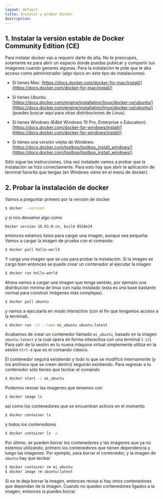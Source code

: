 ```yaml
---
layout: default
title: Instalar y probar Docker
description: 
---
```


## 1. Instalar la versión estable de Docker Community Edition (CE)

Para instalar docker vas a requerir darte de alta. No te preocupes,
solamente es para abrir un espacio donde puedas publicar y compartir
tus imágenes cuando generes algunas. Para la instalación te pide que le
des acceso como administrador (algo típico en este tipo de
instalaciones).

- Si tienes Mac:
  [https://docs.docker.com/docker-for-mac/install/](https://docs.docker.com/docker-for-mac/install/)

- Si tienes Ubuntu:
[https://docs.docker.com/engine/installation/linux/docker-ce/ubuntu/](https://docs.docker.com/engine/installation/linux/docker-ce/ubuntu/)
(puedes buscar aquí para otras distribuciones de Linux).

- Si tienes Windows (64bit Windows 10 Pro, Enterprise o Education):
[https://docs.docker.com/docker-for-windows/install/](https://docs.docker.com/docker-for-windows/install/)

- Si tienes una versión viejita de Windows:
[https://docs.docker.com/toolbox/toolbox_install_windows/](https://docs.docker.com/toolbox/toolbox_install_windows/)

Sólo sigue las instrucciones. Una vez instalado vamos a probar que la
instalación se hizo correctamente. Para esto hay que abrir la
aplicación de terminal favorita que tengas (en Windows viene en el
menú de docker).

## 2. Probar la instalación de docker


Vamos a preguntar primero por la versión de docker

```sh
$ docker --version
```

y si nos devuelve algo como

```
Docker version 18.03.0-ce, build 0520e24
```

entonces estamos listos para cargar una imagen, aunque sea
pequeña. Vamos a cargar la imagen de prueba con el comando:

```sh
$ docker pull hello-world
```

Y carga una imagen que se usa para probar la instalación. Si la imagen
se cargo bien entonces se puede crear un contenedor al ejecutar la imagen

```sh
$ docker run hello-world
```

Ahora vamos a cargar una imagen que tenga sentido, por ejemplo una
distribución mínima de linux con nada instalado (esta es una base
bastante normal para construir imágenes más complejas).

```sh
$ docker pull ubuntu
```
 y vamos a ejecutarla en *modo interactivo* (con el fin que tengamos acceso a la terminal).

```sh
$ docker run -it --name mi_ubuntu ubuntu:latest
```

Acabamos de crear un contenedor llamado `mi_ubuntu`, basado en la
imagen `ubuntu:latest` y la cual opera en forma interactiva con una
terminal (`-it`). Para salir de la sesión en tu nueva máquina virtual
simplemente utiliza en la sesión `Ctrl-d` que es el comando clásico.

El contenedor seguirá existiendo y todo lo que se modificó
internamente (y los archivos que se creen dentro) seguirán
existiendo. Para regresar a tu contenedor sólo tienes que teclear el
comando

```sh
$ docker start -i mi_ubuntu
```

Podemos revisar las imagenes que tenemos con
```sh
$ docker image ls
```

así como los contenedores que se encuentran activos en el momento

```sh
$ docker container ls
```

y todos los contenedores

```sh
$ docker container ls -a
```

Por último, se pueden borrar los contenedores y las imágenes que ya no
estemos utilizando, primero los contenedores que tienen dependencia y
luego las imágenes. Por ejemplo, para borrar el contenedor, y la
imagen de `ubuntu` hay que teclear

```sh
$ docker container rm mi_ubuntu
$ docker image rm ubuntu:latest
```

Si no te deja borrar la imagen, entonces revisa si hay otros
contenedores que dependan de la imagen. Cuando no queden contenedores
ligados a la imagen, entonces la puedes borrar.

